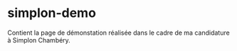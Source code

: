 # simplon-demo
Contient la page de démonstation réalisée dans le cadre de ma candidature à Simplon Chambéry.
